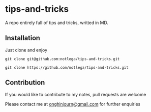 # tips-and-tricks

A repo entirely full of tips and tricks, writted in MD.


## Installation

Just clone and enjoy

```git
git clone git@github.com:notlega/tips-and-tricks.git
```

```git
git clone https://github.com/notlega/tips-and-tricks.git
```

## Contribution

If you would like to contribute to my notes, pull requests are welcome

Please contact me at onghinjourn@gmail.com for further enquiries
